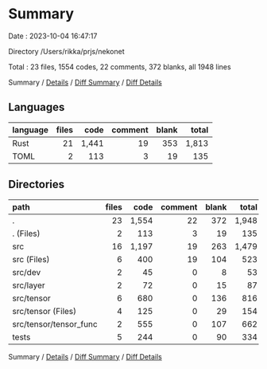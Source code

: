 # Summary

Date : 2023-10-04 16:47:17

Directory /Users/rikka/prjs/nekonet

Total : 23 files,  1554 codes, 22 comments, 372 blanks, all 1948 lines

Summary / [Details](details.md) / [Diff Summary](diff.md) / [Diff Details](diff-details.md)

## Languages
| language | files | code | comment | blank | total |
| :--- | ---: | ---: | ---: | ---: | ---: |
| Rust | 21 | 1,441 | 19 | 353 | 1,813 |
| TOML | 2 | 113 | 3 | 19 | 135 |

## Directories
| path | files | code | comment | blank | total |
| :--- | ---: | ---: | ---: | ---: | ---: |
| . | 23 | 1,554 | 22 | 372 | 1,948 |
| . (Files) | 2 | 113 | 3 | 19 | 135 |
| src | 16 | 1,197 | 19 | 263 | 1,479 |
| src (Files) | 6 | 400 | 19 | 104 | 523 |
| src/dev | 2 | 45 | 0 | 8 | 53 |
| src/layer | 2 | 72 | 0 | 15 | 87 |
| src/tensor | 6 | 680 | 0 | 136 | 816 |
| src/tensor (Files) | 4 | 125 | 0 | 29 | 154 |
| src/tensor/tensor_func | 2 | 555 | 0 | 107 | 662 |
| tests | 5 | 244 | 0 | 90 | 334 |

Summary / [Details](details.md) / [Diff Summary](diff.md) / [Diff Details](diff-details.md)